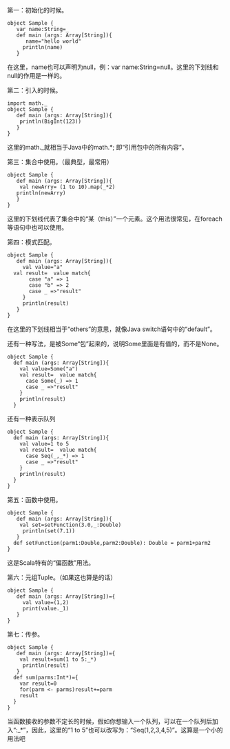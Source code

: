 第一：初始化的时候。

```
object Sample {
   var name:String=_
   def main (args: Array[String]){
      name="hello world"
     println(name)
   }
```

在这里，name也可以声明为null，例：var name:String=null。这里的下划线和null的作用是一样的。

第二：引入的时候。

```
import math._
object Sample {
   def main (args: Array[String]){
    println(BigInt(123))
   }
}
```

这里的math._就相当于Java中的math.*; 即“引用包中的所有内容”。

第三：集合中使用。（最典型，最常用）

```
object Sample {
   def main (args: Array[String]){
    val newArry= (1 to 10).map(_*2)
   println(newArry)
   }
}
```

这里的下划线代表了集合中的“某（this）”一个元素。这个用法很常见，在foreach等语句中也可以使用。

第四：模式匹配。

```
object Sample {
   def main (args: Array[String]){
     val value="a"
  val result=  value match{
       case "a" => 1
       case "b" => 2
       case _ =>"result"
     }
     println(result)
   }
}
```

在这里的下划线相当于“others”的意思，就像Java  switch语句中的“default”。

还有一种写法，是被Some“包”起来的，说明Some里面是有值的，而不是None。

```
object Sample {
  def main (args: Array[String]){
    val value=Some("a")
    val result=  value match{
      case Some(_) => 1
      case _ =>"result"
    }
    println(result)
  }
```

还有一种表示队列

```
object Sample {
  def main (args: Array[String]){
    val value=1 to 5
    val result=  value match{
      case Seq(_,_*) => 1
      case _ =>"result"
    }
    println(result)
  }
}
```

第五：函数中使用。

```
object Sample {
   def main (args: Array[String]){
    val set=setFunction(3.0,_:Double)
     println(set(7.1))
   }
  def setFunction(parm1:Double,parm2:Double): Double = parm1+parm2
}
```

这是Scala特有的“偏函数”用法。

第六：元组Tuple。（如果这也算是的话）

```
object Sample {
   def main (args: Array[String])={
     val value=(1,2)
     print(value._1)
   }
}
```

第七：传参。

```
object Sample {
   def main (args: Array[String])={
    val result=sum(1 to 5:_*)
     println(result)
   }
  def sum(parms:Int*)={
    var result=0
    for(parm <- parms)result+=parm
    result
  }
}
```

当函数接收的参数不定长的时候，假如你想输入一个队列，可以在一个队列后加入“:_*”，因此，这里的“1 to 5”也可以改写为：“Seq(1,2,3,4,5)”。这算是一个小的用法吧